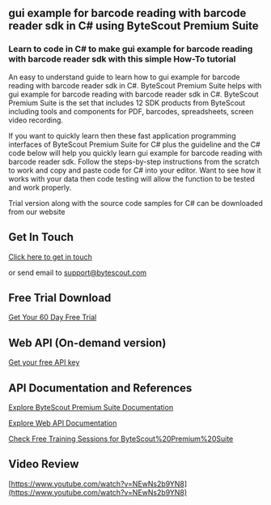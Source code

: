 ## gui example for barcode reading with barcode reader sdk in C# using ByteScout Premium Suite

### Learn to code in C# to make gui example for barcode reading with barcode reader sdk with this simple How-To tutorial

An easy to understand guide to learn how to gui example for barcode reading with barcode reader sdk in C#. ByteScout Premium Suite helps with gui example for barcode reading with barcode reader sdk in C#. ByteScout Premium Suite is the set that includes 12 SDK products from ByteScout including tools and components for PDF, barcodes, spreadsheets, screen video recording.

If you want to quickly learn then these fast application programming interfaces of ByteScout Premium Suite for C# plus the guideline and the C# code below will help you quickly learn gui example for barcode reading with barcode reader sdk. Follow the steps-by-step instructions from the scratch to work and copy and paste code for C# into your editor. Want to see how it works with your data then code testing will allow the function to be tested and work properly.

Trial version along with the source code samples for C# can be downloaded from our website

## Get In Touch

[Click here to get in touch](https://bytescout.zendesk.com/hc/en-us/requests/new?subject=ByteScout%20Premium%20Suite%20Question)

or send email to [support@bytescout.com](mailto:support@bytescout.com?subject=ByteScout%20Premium%20Suite%20Question) 

## Free Trial Download

[Get Your 60 Day Free Trial](https://bytescout.com/download/web-installer?utm_source=github-readme)

## Web API (On-demand version)

[Get your free API key](https://pdf.co/documentation/api?utm_source=github-readme)

## API Documentation and References

[Explore ByteScout Premium Suite Documentation](https://bytescout.com/documentation/index.html?utm_source=github-readme)

[Explore Web API Documentation](https://pdf.co/documentation/api?utm_source=github-readme)

[Check Free Training Sessions for ByteScout%20Premium%20Suite](https://academy.bytescout.com/)

## Video Review

[https://www.youtube.com/watch?v=NEwNs2b9YN8](https://www.youtube.com/watch?v=NEwNs2b9YN8)